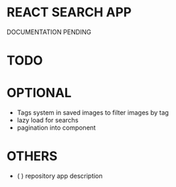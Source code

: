 # REACT SEARCH APP

DOCUMENTATION PENDING

# TODO

# OPTIONAL

- Tags system in saved images to filter images by tag
- lazy load for searchs
- pagination into component

# OTHERS

- (   ) repository app description